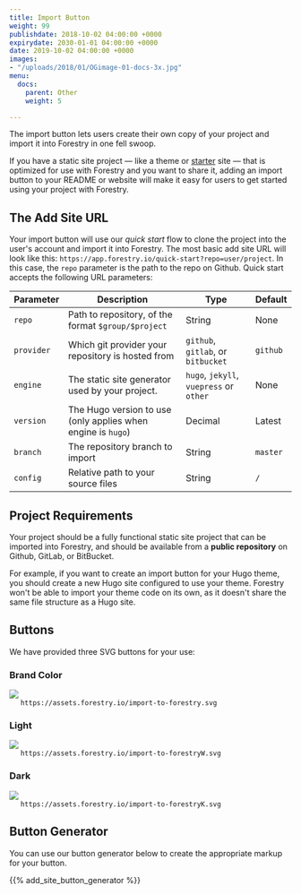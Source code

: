 ```yaml
---
title: Import Button
weight: 99
publishdate: 2018-10-02 04:00:00 +0000
expirydate: 2030-01-01 04:00:00 +0000
date: 2019-10-02 04:00:00 +0000
images:
- "/uploads/2018/01/OGimage-01-docs-3x.jpg"
menu:
  docs:
    parent: Other
    weight: 5

---
```

The import button lets users create their own copy of your project and import it into Forestry in one fell swoop.

If you have a static site project &mdash; like a theme or [starter](/starters) site &mdash; that is optimized for use with Forestry and you want to share it, adding an import button to your README or website will make it easy for users to get started using your project with Forestry.

## The Add Site URL

Your import button will use our *quick start* flow to clone the project into the user's account and import it into Forestry. The most basic add site URL will look like this: `https://app.forestry.io/quick-start?repo=user/project`. In this case, the `repo` parameter is the path to the repo on Github. Quick start accepts the following URL parameters:

| Parameter | Description | Type | Default |
| --- | --- | --- | --- |
| `repo` | Path to repository, of the format `$group/$project` | String | None |
| `provider` | Which git provider your repository is hosted from | `github`, `gitlab`, or `bitbucket` | `github` |
| `engine` | The static site generator used by your project. | `hugo`, `jekyll`, `vuepress` or `other` | None |
| `version` | The Hugo version to use (only applies when engine is `hugo`) | Decimal | Latest |
| `branch` | The repository branch to import | String | `master` |
| `config` | Relative path to your source files | String | `/` |

## Project Requirements

Your project should be a fully functional static site project that can be imported into Forestry, and should be available from a **public repository** on Github, GitLab, or BitBucket.

For example, if you want to create an import button for your Hugo theme, you should create a new Hugo site configured to use your theme. Forestry won't be able to import your theme code on its own, as it doesn't share the same file structure as a Hugo site.

## Buttons

We have provided three SVG buttons for your use:

### Brand Color

<div class="vert-level">
  <img style="min-height: 2em;" class="no-lightbox" src="https://assets.forestry.io/import-to-forestry.svg" />
  <code>https://assets.forestry.io/import-to-forestry.svg</code>
</div>

### Light

<div class="vert-level">
  <img style="min-height: 2em;" class="no-lightbox" src="https://assets.forestry.io/import-to-forestryW.svg" /> <code>https://assets.forestry.io/import-to-forestryW.svg</code>
</div>

### Dark

<div class="vert-level">
  <img style="min-height: 2em;" class="no-lightbox" src="https://assets.forestry.io/import-to-forestryK.svg" /> <code>https://assets.forestry.io/import-to-forestryK.svg</code>
</div>

## Button Generator

You can use our button generator below to create the appropriate markup for your button.

{{% add_site_button_generator %}}
